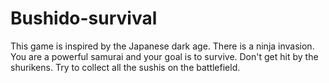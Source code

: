 # Bushido-survival
 This game is inspired by the Japanese dark age. There is a ninja invasion. You are a powerful samurai and your goal is to survive. Don't get hit by the shurikens. Try to collect all the sushis on the battlefield.
